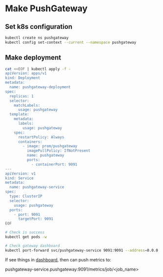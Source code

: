 # Make PushGateway

## Set k8s configuration

```sh
kubectl create ns pushgateway
kubectl config set-context --current --namespace pushgateway
```

##  Make deployment

```sh
cat <<EOF | kubectl apply -f -
apiVersion: apps/v1
kind: Deployment
metadata:
  name: pushgateway-deployment
spec:
  replicas: 1
  selector:
    matchLabels:
      usage: pushgateway
  template:
    metadata:
      labels:
        usage: pushgateway
    spec:
      restartPolicy: Always
      containers:
        - image: prom/pushgateway
          imagePullPolicy: IfNotPresent
          name: pushgateway
          ports:
            - containerPort: 9091
---
apiVersion: v1
kind: Service
metadata:
  name: pushgateway-service
spec:
  type: ClusterIP
  selector:
    usage: pushgateway
  ports:
    - port: 9091
      targetPort: 9091
EOF

# Check is success
kubectl get pods -w

# Check gateway dashboard
kubectl port-forward svc/pushgateway-service 9091:9091 --address=0.0.0.0 &
```

If see things in [dashboard](http://localhost:9091), then can push metrics to:

pushgateway-service.pushgateway:9091/metrics/job/<job_name>
